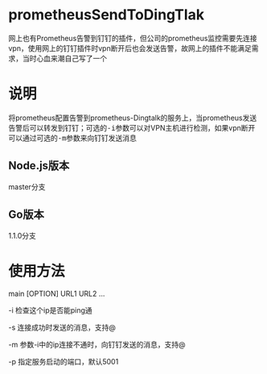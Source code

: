 # prometheusSendToDingTlak
网上也有Prometheus告警到钉钉的插件，但公司的prometheus监控需要先连接vpn，使用网上的钉钉插件时vpn断开后也会发送告警，故网上的插件不能满足需求，当时心血来潮自己写了一个
# 说明
将prometheus配置告警到prometheus-Dingtalk的服务上，当prometheus发送告警后可以转发到钉钉；可选的<kbd>-i</kbd>参数可以对VPN主机进行检测，如果vpn断开可以通过可选的<kbd>-m</kbd>参数来向钉钉发送消息
## Node.js版本
master分支
## Go版本
1.1.0分支
# 使用方法
main [OPTION] URL1 URL2 ...


  -i 检查这个ip是否能ping通
  
  
  -s 连接成功时发送的消息，支持@
  
  
  -m 参数-i中的ip连接不通时，向钉钉发送的消息，支持@
  
  
  -p 指定服务启动的端口，默认5001
